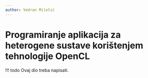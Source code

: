```yaml
---
author: Vedran Miletić
---
```


# Programiranje aplikacija za heterogene sustave korištenjem tehnologije OpenCL

!!! todo
    Ovaj dio treba napisati.
